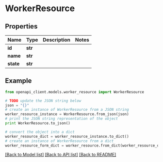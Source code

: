 # WorkerResource


## Properties
Name | Type | Description | Notes
------------ | ------------- | ------------- | -------------
**id** | **str** |  | 
**name** | **str** |  | 
**state** | **str** |  | 

## Example

```python
from openapi_client.models.worker_resource import WorkerResource

# TODO update the JSON string below
json = "{}"
# create an instance of WorkerResource from a JSON string
worker_resource_instance = WorkerResource.from_json(json)
# print the JSON string representation of the object
print WorkerResource.to_json()

# convert the object into a dict
worker_resource_dict = worker_resource_instance.to_dict()
# create an instance of WorkerResource from a dict
worker_resource_form_dict = worker_resource.from_dict(worker_resource_dict)
```
[[Back to Model list]](../README.md#documentation-for-models) [[Back to API list]](../README.md#documentation-for-api-endpoints) [[Back to README]](../README.md)


